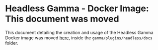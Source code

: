 ﻿# Headless Gamma - Docker Image: This document was moved
This document detailing the creation and usage of the Headless Gamma Docker image was moved [here](https://github.com/csuvi98/gamma/blob/dev/plugins/headless/docs/headless-gamma-docker.md), inside the `gamma/plugins/headless/docs` folder.


